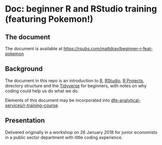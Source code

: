 # Doc: beginner R and RStudio training (featuring Pokemon!)

## The document

The document is available at https://rpubs.com/mattdray/beginner-r-feat-pokemon

## Background

The document in this repo is an introduction to [R](https://www.r-project.org/about.html), [RStudio](https://www.rstudio.com/), [R Projects](https://support.rstudio.com/hc/en-us/articles/200526207-Using-Projects), directory structure and the [Tidyverse](https://www.tidyverse.org/) for beginners, with notes on why coding could help us do what we do.

Elements of this document may be incorporated into [dfe-analytical-services/r-training-course](https://github.com/dfe-analytical-services/r-training-course).

## Presentation

Delivered originally in a workshop on 26 January 2018 for junior economists in a public sector department with little coding experience.
